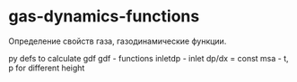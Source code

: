 # gas-dynamics-functions
Определение свойств газа, газодинамические функции.

py defs to calculate gdf
gdf - functions
inletdp - inlet dp/dx = const
msa - t, p for different height

